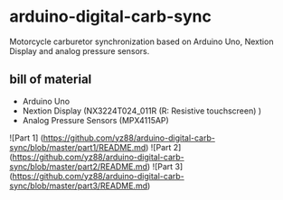 # arduino-digital-carb-sync
Motorcycle carburetor synchronization based on Arduino Uno, Nextion Display and analog pressure sensors.

## bill of material
* Arduino Uno
* Nextion Display (NX3224T024_011R (R: Resistive touchscreen) )
* Analog Pressure Sensors (MPX4115AP)

![Part 1] (https://github.com/yz88/arduino-digital-carb-sync/blob/master/part1/README.md)
![Part 2] (https://github.com/yz88/arduino-digital-carb-sync/blob/master/part2/README.md)
![Part 3] (https://github.com/yz88/arduino-digital-carb-sync/blob/master/part3/README.md)
